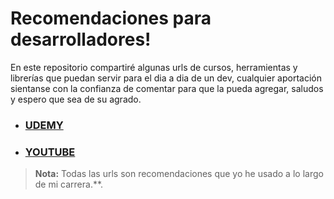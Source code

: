 # Recomendaciones para desarrolladores!

En este repositorio compartiré algunas urls de cursos, herramientas y librerías que puedan servir para el dia a dia de un dev, cualquier aportación sientanse con la confianza de comentar para que la pueda agregar, saludos y espero que sea de su agrado.

 - ### [UDEMY](https://github.com/bexperr/recommendations-to-learn/blob/main/UDEMY.md)
  - ### [YOUTUBE](https://github.com/bexperr/recommendations-to-learn/blob/main/YOUTUBE.md)

> **Nota:** Todas las urls son recomendaciones que yo he usado a lo largo de mi carrera.**.

